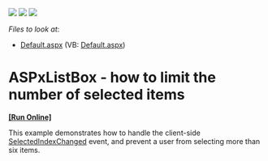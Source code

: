 <!-- default badges list -->
![](https://img.shields.io/endpoint?url=https://codecentral.devexpress.com/api/v1/VersionRange/128530998/13.1.4%2B)
[![](https://img.shields.io/badge/Open_in_DevExpress_Support_Center-FF7200?style=flat-square&logo=DevExpress&logoColor=white)](https://supportcenter.devexpress.com/ticket/details/E2005)
[![](https://img.shields.io/badge/📖_How_to_use_DevExpress_Examples-e9f6fc?style=flat-square)](https://docs.devexpress.com/GeneralInformation/403183)
<!-- default badges end -->
<!-- default file list -->
*Files to look at*:

* [Default.aspx](./CS/WebSite/Default.aspx) (VB: [Default.aspx](./VB/WebSite/Default.aspx))
<!-- default file list end -->
# ASPxListBox - how to limit the number of selected items
<!-- run online -->
**[[Run Online]](https://codecentral.devexpress.com/e2005/)**
<!-- run online end -->


<p>This example demonstrates how to handle the client-side <a href="http://documentation.devexpress.com/#AspNet/DevExpressWebASPxEditorsScriptsASPxClientListEdit_SelectedIndexChangedtopic">SelectedIndexChanged</a> event, and prevent a user from selecting more than six items.</p>

<br/>


